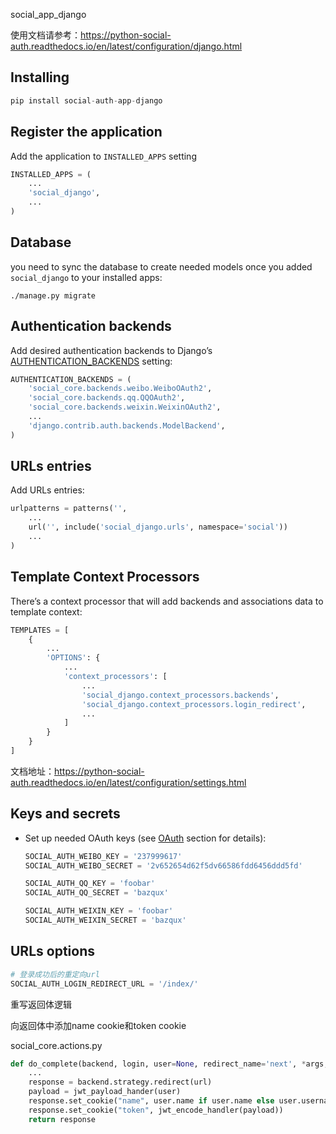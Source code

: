 social_app_django

使用文档请参考：https://python-social-auth.readthedocs.io/en/latest/configuration/django.html

## Installing

```python
pip install social-auth-app-django
```

## Register the application

Add the application to `INSTALLED_APPS` setting

```python
INSTALLED_APPS = (
    ...
    'social_django',
    ...
)
```

## Database

you need to sync the database to create needed models once you added `social_django` to your installed apps:

```
./manage.py migrate
```

## Authentication backends

Add desired authentication backends to Django’s [AUTHENTICATION_BACKENDS](http://docs.djangoproject.com/en/dev/ref/settings/?from=olddocs#authentication-backends) setting:

```python
AUTHENTICATION_BACKENDS = (
    'social_core.backends.weibo.WeiboOAuth2',
    'social_core.backends.qq.QQOAuth2',
    'social_core.backends.weixin.WeixinOAuth2',
    ...
    'django.contrib.auth.backends.ModelBackend',
)
```

## URLs entries

Add URLs entries:

```python
urlpatterns = patterns('',
    ...
    url('', include('social_django.urls', namespace='social'))
    ...
)
```

## Template Context Processors

There’s a context processor that will add backends and associations data to template context:

```python
TEMPLATES = [
    {
        ...
        'OPTIONS': {
            ...
            'context_processors': [
                ...
                'social_django.context_processors.backends',
                'social_django.context_processors.login_redirect',
                ...
            ]
        }
    }
]
```



文档地址：https://python-social-auth.readthedocs.io/en/latest/configuration/settings.html

## Keys and secrets

- Set up needed OAuth keys (see [OAuth](http://oauth.net/) section for details):

  ```python
  SOCIAL_AUTH_WEIBO_KEY = '237999617'
  SOCIAL_AUTH_WEIBO_SECRET = '2v652654d62f5dv66586fdd6456ddd5fd'
  
  SOCIAL_AUTH_QQ_KEY = 'foobar'
  SOCIAL_AUTH_QQ_SECRET = 'bazqux'
  
  SOCIAL_AUTH_WEIXIN_KEY = 'foobar'
  SOCIAL_AUTH_WEIXIN_SECRET = 'bazqux'
  
  ```

## URLs options

```python
# 登录成功后的重定向url
SOCIAL_AUTH_LOGIN_REDIRECT_URL = '/index/'
```



重写返回体逻辑

向返回体中添加name cookie和token cookie

social_core.actions.py

```python
def do_complete(backend, login, user=None, redirect_name='next', *args, **kwargs):
    ...
    response = backend.strategy.redirect(url)
    payload = jwt_payload_hander(user)
    response.set_cookie("name", user.name if user.name else user.username, max_age = 24*3600)
    response.set_cookie("token", jwt_encode_handler(payload))
    return response
```

